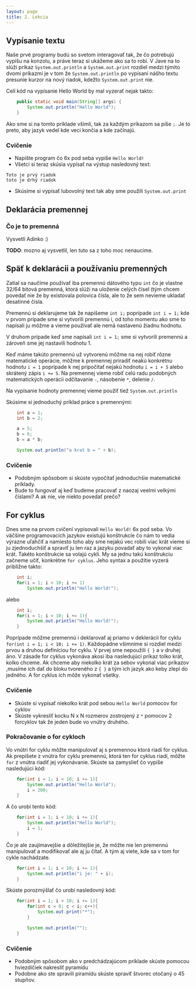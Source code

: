 ```yaml
---
layout: page
title: 2. Lekcia
---
```


## Vypísanie textu

Naše prvé programy budú so svetom interagovať tak, že čo potrebujú vypíšu na konzolu,
a práve teraz si ukážeme ako sa to robí. V Jave na to slúži príkaz `System.out.println` a
`System.out.print`  rozdiel medzi týmito dvomi príkazmi je v tom že `System.out.println` po vypísaní nášho textu presunie kurzor na nový riadok, kdežto `System.out.print` nie.

Celí kód na vypísanie Hello World by mal vyzerať nejak takto:

```java
	public static void main(String[] args) {
		System.out.println("Hello World");
	}
```

Ako sme si na tomto príklade všimli, tak za každým príkazom sa píše `;`. Je to preto,
aby jazyk vedel kde veci končia a kde začínajú.

### Cvičenie

* Napíšte program čo 6x pod seba vypíše `Hello World!`
* Všetci si teraz skúsia vypísať na výstup nasledovný text:

```
Toto je prvý riadok
toto je drhý riadok
```
* Skúsime si vypísať lubovolný text tak aby sme použili `System.out.print`

## Deklarácia premennej

### Čo je to premenná

Vysvetlí Adinko :)

**TODO**: mozno aj vysvetlil, len tuto sa z toho moc nenaucime.

## Späť k deklarácii a používaniu premenných

Zatial sa naučíme používať iba premennú dátového typu `int` čo je vlastne 32/64 bitová premenná,
ktorá slúži na uloženie celých čísel (tým chcem povedať nie že by existovala polovica
čísla, ale to že sem nevieme ukladať desatinné čísla.

Premennú si deklarujeme tak že napíšeme `int i;` poprípade `int i = 1;` kde v prvom prípade
sme si vytvorili premennú i, od toho momentu ako sme to napísali ju môžme a vieme používať
ale nemá nastavenú žiadnu hodnotu.

V druhom prípade keď sme napísali `int i = 1;` sme si vytvorili premennú a zároveň sme jej
nastavili hodnotu 1.

Keď máme takúto premennú už vytvorenú môžme na nej robiť rôzne matematické operácie, môžme
k premennej priradiť neakú konkrétnu hodnotu `i = 1` poprípade k nej pripočítať nejakú hodnotu `i = i + 5` alebo skrátený zápis `i += 5`. Na premennej vieme robiť celú radu podobných matematických operácii odčítavanie `-`, násobenie `*`, delenie `/`.

Na vypísanie hodnoty premennej vieme použiť tiež `System.out.println`

Skúsime si jednoduchý príklad práce s premennými:

```java
	int a = 1;
	int b = 2;

	a = 5;
	b = 6;
	b = a * b;

	System.out.println("a krat b = " + b);
```

### Cvičenie
* Podobným spôsobom si skúste vypočítať jednoduchšie matematické príklady.
* Bude to fungovať aj keď budeme pracovať z naozaj veelmi velkými číslami? A ak nie, vie niekto povedať prečo?

## For cyklus

Dnes sme na prvom cvičení vypisovali `Hello World!` 6x pod seba. Vo väčšine programovacích
jazykov existujú konštrukcie čo nám to vedia výrazne uľahčiť a namiesto toho aby sme
nejakú vec robili viac krát vieme si ju zjednoduchšiť a spraviť ju len raz a jazyku povadať
aby to vykonal viac krát.
Takéto konštrukcie sa volajú cykli. My sa jednu takú konštrukciu začneme učiť, konkrétne
`for cyklus`. Jeho syntax a použitie vyzerá približne takto:

```java
	int i;
	for(i = 1; i < 10; i += 1)
		System.out.println("Hello World!");
```

alebo

```java
	int i;
	for(i = 1; i < 10; i += 1){
		System.out.println("Hello World!");
	}
```

Poprípade môžme premennú i deklarovať aj priamo v deklerácii for cyklu `for(int i = 1; i < 10; i += 1)`.
Každopádne všimnime si rozdiel medzi prvou a druhou definíciou for cyklu. V prvej sme nepoužili `{ }` a v druhej áno. V zásade for cyklus vykonáva akosi iba nasledujúci príkaz tolko krát, kolko chceme. Ak chceme aby niekolko krát za sebov vykonal viac príkazov ,musíme ich dať
do bloku tvoreného z `{ }` a tým ich jazyk ako keby zlepí do jedného. A for cyklus ich môže vykonať všetky.

### Cvičenie

* Skúste si vypísať niekolko krát pod sebou `Hello World` pomocov for cyklov
* Skúste vykresliť kocku N x N rozmerov zostrojený z `*` pomocov 2 forcyklov tak že jeden bude vo vnútry druhého.

### Pokračovanie o for cykloch

Vo vnútri for cyklu môžte manipulovať aj s premennou ktorá riadí for cyklus. Ak prepíšete z vnútra for cyklu premennú, ktorá ten for cyklus riadí, môžte `for` z vnútra riadiť jej vykonávanie. Skúste sa zamyslieť čo vypíše nasledujúci kód:

```java
	for(int i = 1; i < 10; i += 1){
		System.out.println("Hello World");
		i = 200;
	}
```

A čo urobí tento kód:

```java
	for(int i = 1; i < 10; i += 1){
		System.out.println("Hello World");
		i = 1;
	}
```

Čo je ale zaujímavejšie a dôležitejšie je, že môžte nie len premennú manipulovať a
modifikovať ale aj ju čítať. A tým aj viete, kde sa v tom for cykle nachádzate.

```java
	for(int i = 1; i < 10; i += 1){
		System.out.println("i je: " + i);
	}
```

Skúste porozmýšlať čo urobí nasledovný kód:

```java
	for(int i = 1; i < 10; i += 1){
		for(int c = 0; c < i; c++){
			System.out.print("*");
		}

		System.out.println("");
	}
```

### Cvičenie

* Podobným spôsobom ako v predchádzajúcom príklade skúste pomocou hviezdičiek nakresliť pyramídu
* Podobne ako ste spravili piramídu skúste spraviť štvorec otočaný o 45 stupňov.
